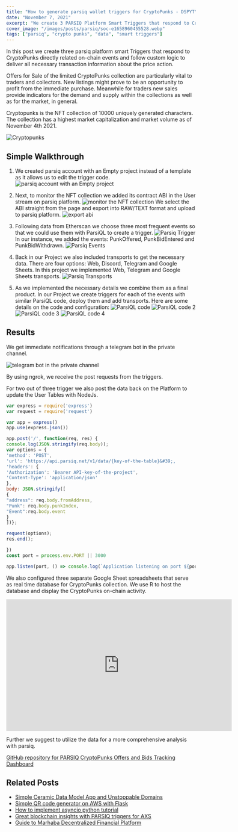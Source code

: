 ```yaml
---
title: "How to generate parsiq wallet triggers for CryptoPunks - DSPYT"
date: "November 7, 2021"
excerpt: "We create 3 PARSIQ Platform Smart Triggers that respond to Crypto Punks directly related on-chain events and follow custom logic with parsiq wallet tracking."
cover_image: "/images/posts/parsiq/soc-e1658960455528.webp"
tags: ["parsiq", "crypto punks", "data", "smart triggers"]
---
```


In this post we create three parsiq platform smart Triggers that respond to CryptoPunks directly related on-chain events and follow custom logic to deliver all necessary transaction information about the price action.

Offers for Sale of the limited CryptoPunks collection are particularly vital to traders and collectors. New listings might prove to be an opportunity to profit from the immediate purchase. Meanwhile for traders new sales provide indicators for the demand and supply within the collections as well as for the market, in general.

Cryptopunks is the NFT collection of 10000 uniquely generated characters. The collection has a highest market capitalization and market volume as of November 4th 2021.

![Cryptopunks](/images/posts/parsiq/140242896-9c339336-e36b-4388-8aa9-56760bf8cd4a.webp)

## Simple Walkthrough

1. We created parsiq account with an Empty project instead of a template as it allows us to edit the trigger code.
   ![parsiq account with an Empty project](/images/posts/parsiq/140244531-09e16a47-fa12-40f6-bc77-7d139a8be8f4.webp)

2. Next, to monitor the NFT collection we added its contract ABI in the User stream on parsiq platform.
   ![monitor the NFT collection](/images/posts/parsiq/140627741-bea5116d-0b93-4f4d-af08-6fb4e321223e.webp)
   We select the ABI straight from the page and export into RAW/TEXT format and upload to parsiq platform.
   ![export abi](/images/posts/parsiq/140244623-07f2cb8d-c07c-448d-a9d3-809bb6d66600.webp)

3. Following data from Etherscan we choose three most frequent events so that we could use them with ParsiQL to create a trigger.
   ![Parsiq Trigger](/images/posts/parsiq/140629662-b5a2820d-e445-4846-9640-60b68ca4f946.webp)
   In our instance, we added the events: PunkOffered, PunkBidEntered and PunkBidWithdrawn.
   ![Parsiq Events](/images/posts/parsiq/140629515-5b5ccb36-07ed-46bc-ac06-1293bd50eb78.webp)

4. Back in our Project we also included transports to get the necessary data. There are four options: Web, Discord, Telegram and Google Sheets. In this project we implemented Web, Telegram and Google Sheets transports.
   ![Parsiq Transports](/images/posts/parsiq/image-768x333.webp)

5. As we implemented the necessary details we combine them as a final product. In our Project we create triggers for each of the events with similar ParsiQL code, deploy them and add transports. Here are some details on the code and configuration:
   ![ParsiQL code](/images/posts/parsiq/140609712-a9a03f36-60b8-4e35-b46d-0bede069844d.webp)
   ![ParsiQL code 2](/images/posts/parsiq/140251634-7ab5aeeb-613b-4921-8e32-718ae099d980.webp)
   ![ParsiQL code 3](/images/posts/parsiq/140609790-05521031-d2b7-4904-a67f-3b3a9412eb60.webp)
   ![ParsiQL code 4](/images/posts/parsiq/140245287-348d09c4-b07d-4762-b06a-7034bda3d7bd.webp)

## Results

We get immediate notifications through a telegram bot in the private channel.

![telegram bot in the private channel](/images/posts/parsiq/140609836-eb44988a-9017-4802-bb92-17279241a2f8.webp)

By using ngrok, we receive the post requests from the triggers.

For two out of three trigger we also post the data back on the Platform to update the User Tables with NodeJs.

```javascript
var express = require('express')
var request = require('request')

var app = express()
app.use(express.json())

app.post('/', function(req, res) {
console.log(JSON.stringify(req.body));
var options = {
'method': 'POST',
'url': 'https://api.parsiq.net/v1/data/{key-of-the-table}&#39;,
'headers': {
'Authorization': 'Bearer API-key-of-the-project',
'Content-Type': 'application/json'
},
body: JSON.stringify([
{
"address": req.body.fromAddress,
"Punk": req.body.punkIndex,
"Event":req.body.event
}
])};

request(options);
res.end();

})
const port = process.env.PORT || 3000

app.listen(port, () => console.log(`Application listening on port ${port} `))
```

We also configured three separate Google Sheet spreadsheets that serve as real time database for CryptoPunks collection. We use R to host the database and display the CryptoPunks on-chain activity.

<div className="flex justify-center">
    <iframe width="600" height="350" src="https://www.youtube.com/embed/5Be_iZKCQd0?autoplay=1&mute=1" title="YouTube video player" frameBorder="0" allow="accelerometer; autoplay; clipboard-write; encrypted-media; gyroscope; picture-in-picture;fullscreen"></iframe>
</div>

Further we suggest to utilize the data for a more comprehensive analysis with parsiq.

[GitHub repository for PARSIQ CryptoPunks Offers and Bids Tracking Dashboard](https://github.com/dspytdao/PARSIQ-CryptoPunks)

## Related Posts

- [Simple Ceramic Data Model App and Unstoppable Domains](https://dspyt.com/simple-app-with-ceramic-data-model-and-unstoppable-domains)
- [Simple QR code generator on AWS with Flask](https://dspyt.com/simple-qr-code-generator-on-aws-with-flask)
- [How to implement asyncio python tutorial](https://dspyt.com/simple-asynchronous-python-webscraper-tutorial)
- [Great blockchain insights with PARSIQ triggers for AXS](https://dspyt.com/blockchain-insights-with-parsiq-triggers-for-axie-infinity)
- [Guide to Marhaba Decentralized Financial Platform](https://dspyt.com/mrhb-defi-great-technologies-and-functionalities)
